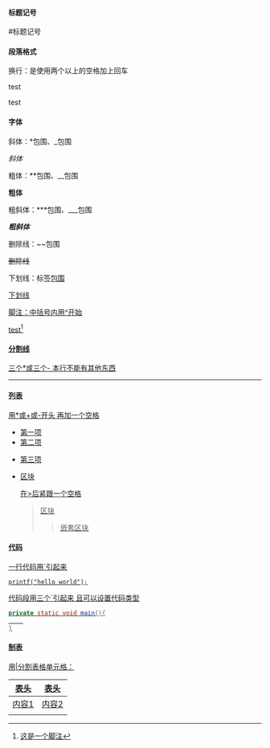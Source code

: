 #### 标题记号

#标题记号



#### 段落格式

换行：是使用两个以上的空格加上回车

test  

test

#### 字体

斜体：*包围、_包围

*斜体*



粗体：**包围、__包围

**粗体**



粗斜体：***包围、___包围

***粗斜体***



删除线：~~包围

~~删除线~~  



下划线：标签<u>包围

<u>下划线<u>  



脚注：中括号内用^开始

test[^脚注]

[^脚注]:这是一个脚注





#### 分割线

三个*或三个- 本行不能有其他东西

***



#### 列表

用*或+或-开头 再加一个空格

* 第一项
* 第二项

- 第三项

* 区块

  在>后紧跟一个空格

  > 区块
  >
  > > 嵌套区块

#### 代码

一行代码用`引起来

`printf("hello world");`

代码段用三个`引起来 且可以设置代码类型

```java
private static void main(){
    
}
```

#### 制表

用|分割表格单元格：

| 表头  | 表头  |
| ----- | ----- |
| 内容1 | 内容2 |
|       |       |



